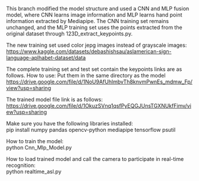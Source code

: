 This branch modified the model structure and used a CNN and MLP fusion model, where CNN learns image information and MLP learns hand point information extracted by Mediapipe. The CNN training set remains unchanged, and the MLP training set uses the points extracted from the original dataset through 123D_extract_keypoints.py.  

The new training set used color jepg images instead of grayscale images:  
https://www.kaggle.com/datasets/debashishsau/aslamerican-sign-language-aplhabet-dataset/data  

The complete training set and test set contain the keypoints links are as follows. How to use: Put them in the same directory as the model  
https://drive.google.com/file/d/1NoU9AfUhlmbvTh8knvmPwnEs_mdmw_Fp/view?usp=sharing  

The trained model file link is as follows:
https://drive.google.com/file/d/1OkuzSVnq1qsfPyEQGJUnsTGXNUkfFimv/view?usp=sharing  

Make sure you have the following libraries installed:  
pip install numpy pandas opencv-python mediapipe tensorflow psutil  

How to train the model:  
python Cnn_Mlp_Model.py   
  
How to load trained model and call the camera to participate in real-time recognition:  
python realtime_asl.py  
